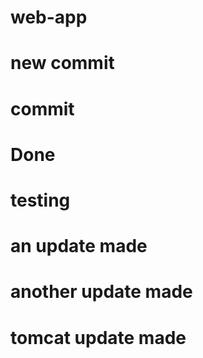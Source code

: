 # web-app
# new commit
# commit
# Done
# testing
# an update made
# another update made
# tomcat update made